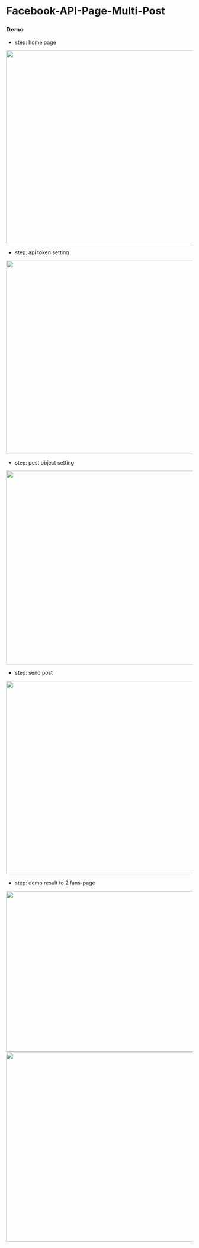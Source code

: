 # Facebook-API-Page-Multi-Post

### Demo
 * step: home page
  <img src="https://github.com/neural022/Facebook-API-Page-Multi-Post/blob/main/demo_img/home_page.png" width="632" height="521">
  
 * step: api token setting
  <img src="https://github.com/neural022/Facebook-API-Page-Multi-Post/blob/main/demo_img/api_token_setting.png" width="632" height="521">
  
 * step: post object setting
  <img src="https://github.com/neural022/Facebook-API-Page-Multi-Post/blob/main/demo_img/post_object_setting.png" width="632" height="521">
  
 * step: send post
  <img src="https://github.com/neural022/Facebook-API-Page-Multi-Post/blob/main/demo_img/send_post.png" width="632" height="521">
  
 * step: demo result to 2 fans-page  
  <img src="https://github.com/neural022/Facebook-API-Page-Multi-Post/blob/main/demo_img/post_result1.png" width="600" height="433">
  <img src="https://github.com/neural022/Facebook-API-Page-Multi-Post/blob/main/demo_img/post_result2.png" width="570" height="512">

